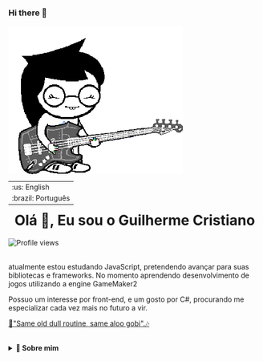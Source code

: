 ### Hi there 👋

<img style='display: flex; justify-content: center; align-itens: center'  src='./img/jadeharley-jade.gif' alt = 'jade-harley-gif' />

<table align="right">

<tr><td><ahref="./README_EN.md">:us: English</a></td></tr>

<tr><td><ahref="./README.md">:brazil: Português</a></td></tr>

</table>

<h1 align="center">Olá 👋, Eu sou o Guilherme Cristiano</h1>

<div style="display: flex; align-itens: center; justify-content: space-between">

<img src="https://komarev.com/ghpvc/?username=sowinghustle&color=yellow" alt="Profile views">

</div>

<br />

<p>atualmente estou estudando JavaScript, pretendendo avançar para suas bibliotecas e frameworks. No momento aprendendo desenvolvimento de jogos utilizando a engine GameMaker2

Possuo um interesse por front-end, e um gosto por C#, procurando me especializar cada vez mais no futuro a vir.

<a id ="aHrefMusica" href="https://www.youtube.com/watch?v=CSYdDQEfYhM">🎵"Same old dull routine, same aloo gobi".🎶</a>

<style>
a #aHrefMusica {
  text-decoration: none;
  color: cornflowerblue;
}
a #aHrefMusica:hover {
  color: midnightblue;
}
</style>

</p>

<br />

<details>

<summary><strong>👤 Sobre mim</strong></summary>

- 🔥 Estudante de Análise e Desenvolvimento de Sistemas
- 🗣️ Inglês avançado
  <!-- - 📝 [Currículo](https://docs.google.com/document/d/1i0MZyY3jptQRNlXkLgVSV7h-aMFPmCGdg2Wo1b-TcKU/edit?usp=sharing) -->
  <!-- - 📱 [Portfólio](https://portifolio-jvolima.vercel.app/) -->
  <!-- - 💻 Projetos pessoais com maior destaque: [Devlândia](https://github.com/jvolima/dev-landia) e [Luna bus](https://lunabus.com.br) -->
  <!-- - ▶️ Participo do canal [DevLândia](https://www.youtube.com/@devlandia)
- 💬 Me pergunte sobre **React, Typescript, Clean Architecture, TDD, Next, Jest and SOLID** -->

</details>

<br />

<details>

<summary><strong>📬 Entre em contato comigo</strong></summary>

<div>

    <br />

    [ahref=&#34;mailto:guilhermemaia_1404@hotmail.com&#34;](ahref=%22mailto:guilhermemaia_1404@hotmail.com%22)

    <img

    src="https://img.shields.io/badge/Gmail-D14836?style=for-the-badge&amp;logo=Gmail&amp;logoColor=white"alt="gmail">

    </a>

    [ahref=&#34;https://www.instagram.com/guilherme.cmds/&#34;](ahref=%22https://www.instagram.com/guilherme.cmds/%22)

    <img

    src="https://img.shields.io/badge/Instagram-E4405F?style=for-the-badge&amp;logo=instagram&amp;logoColor=white"

    alt="instagram">

    </a>

    [ahref=&#34;https://br.linkedin.com/in/guilherme-c-4653b0241/pt](ahref=%22https://br.linkedin.com/in/guilherme-c-4653b0241/pt)
    <a href='https://br.linkedin.com/in/guilherme-c-4653b0241/pt'>Meu Linkedin</a>

    <img

    src="https://img.shields.io/badge/Linkedin-0077B5?style=for-the-badge&amp;logo=LinkedIn&amp;logoColor=white"

    alt="linked-in">

</div>

</details>

<br />

<details>

    <summary><strong>`🛠 &nbsp;Skills`</strong></summary>

    <br />


    - Linguagens

    <div style="display: inline_block">

    <img align="center" alt="PHP" height="30" width="40" src="https://github.com/devicons/devicon/blob/master/icons/php/php-original.svg" />
    <img align="center" alt="CSHARP" height="30" width="40"  src="https://github.com/devicons/devicon/blob/master/icons/csharp/csharp-original.svg" />

    </div>

    <br />
    - Frontend

    <div  style="display: inline_block">

    <img align="center" alt="HTML" height="30" width="40" src="https://raw.githubusercontent.com/devicons/devicon/master/icons/html5/html5-original.svg" />

    <img align="center" alt="CSS" height="30" width="40" src="https://raw.githubusercontent.com/devicons/devicon/master/icons/css3/css3-original.svg" />

    </div>

    <br />

    - Backend

    <div style="display: inline_block">

    <img align="center" alt="Mysql" height="32" width="42" src="https://cdn.jsdelivr.net/gh/devicons/devicon/icons/mysql/mysql-original.svg" />

    </div>

    <br />

    - Outras tecnologias

    <div style="display: inline_block">

    <img align="center" alt="Git" height="30" width="40" src="https://cdn.jsdelivr.net/gh/devicons/devicon/icons/git/git-original.svg" />

    </div>

</details>

<br />

<details>

<summary><strong>⚙️  Gráfico de atividades Github</strong></summary>

<div align="center">

    <br>

    <div align="center">

    [imgheight=&#34;150em&#34;src=&#34;https://github-profile-summary-cards.vercel.app/api/cards/stats?username=sowinghustle&amp;theme=radical&#34;/](imgheight=%22150em%22src=%22https://github-profile-summary-cards.vercel.app/api/cards/stats?username=sowinghustle&theme=radical%22/)

    </div>

    <br>

    <div align="center">

    [imgheight=&#34;150em&#34;src=&#34;https://github-profile-summary-cards.vercel.app/api/cards/repos-per-language?username=sowinghustle&amp;theme=radical&#34;/](imgheight=%22150em%22src=%22https://github-profile-summary-cards.vercel.app/api/cards/repos-per-language?username=sowinghustle&theme=radical%22/)

    [imgheight=&#34;150em&#34;src=&#34;https://github-profile-summary-cards.vercel.app/api/cards/most-commit-language?username=sowinghustle&amp;theme=radical&#34;/](imgheight=%22150em%22src=%22https://github-profile-summary-cards.vercel.app/api/cards/most-commit-language?username=sowinghustle&theme=radical%22/)

    </div>

    <br>

    <div align="center">

    [imgheight=&#34;150em&#34;src=&#34;https://github-profile-summary-cards.vercel.app/api/cards/profile-details?username=sowinghustle&amp;theme=radical&#34;/](imgheight=%22150em%22src=%22https://github-profile-summary-cards.vercel.app/api/cards/profile-details?username=sowinghustle&theme=radical%22/)

    </div>

    <br>

</div>

</details>
